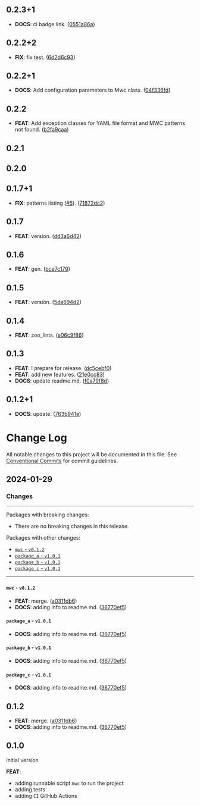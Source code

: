 ## 0.2.3+1

 - **DOCS**: ci badge link. ([0551a86a](https://github.com/zoocityboy/melos_workspace_cleaner/commit/0551a86aaf313605be4ae333e54a9fbc2041eb86))

## 0.2.2+2

 - **FIX**: fix test. ([6d2d6c93](https://github.com/zoocityboy/melos_workspace_cleaner/commit/6d2d6c9312e619f9f46186b4a13bfaf15e11189c))

## 0.2.2+1

 - **DOCS**: Add configuration parameters to Mwc class. ([04f336fd](https://github.com/zoocityboy/melos_workspace_cleaner/commit/04f336fd8e7d015e7f7b20c616df1243df09a321))

## 0.2.2

 - **FEAT**: Add exception classes for YAML file format and MWC patterns not found. ([b2fa9caa](https://github.com/zoocityboy/melos_workspace_cleaner/commit/b2fa9caacd38db164fa9a579b6a839792e2635bb))

## 0.2.1

## 0.2.0

## 0.1.7+1

 - **FIX**: patterns listing ([#5](https://github.com/zoocityboy/melos_workspace_cleaner/issues/5)). ([71872dc2](https://github.com/zoocityboy/melos_workspace_cleaner/commit/71872dc259d4638a5a3c28febebdcb6d27ff19df))

## 0.1.7

 - **FEAT**: version. ([dd3a6d42](https://github.com/zoocityboy/melos_workspace_cleaner/commit/dd3a6d4295ae61dea2c0aec6c91d3d8afc630646))

## 0.1.6

 - **FEAT**: gen. ([bce7c179](https://github.com/zoocityboy/melos_workspace_cleaner/commit/bce7c17945ffe87b376b43817649c1817f27838f))

## 0.1.5

 - **FEAT**: version. ([5da694d2](https://github.com/zoocityboy/melos_workspace_cleaner/commit/5da694d27f57aeb8e498310e4985d5dde1625bf7))

## 0.1.4

 - **FEAT**: zoo_lints. ([e06c9f86](https://github.com/zoocityboy/melos_workspace_cleaner/commit/e06c9f863b43d0366bee32049c0a1d3faff78bea))

## 0.1.3

 - **FEAT**: ! prepare for release. ([dc5cebf0](https://github.com/zoocityboy/melos_workspace_cleaner/commit/dc5cebf0d91dd6a08f242bc09301d5d54ae935e1))
 - **FEAT**: add new features. ([21e0cc83](https://github.com/zoocityboy/melos_workspace_cleaner/commit/21e0cc8329adeaa3b1c653cab9a60c4a3643e294))
 - **DOCS**: update readme.md. ([f0a79f8d](https://github.com/zoocityboy/melos_workspace_cleaner/commit/f0a79f8de80a6dce2fa4398d5b4e7a1044adea6c))

## 0.1.2+1

 - **DOCS**: update. ([763b941e](https://github.com/zoocityboy/melos_workspace_cleaner/commit/763b941e0af5787177a5f81ec27c88f63ad0e6f6))

# Change Log

All notable changes to this project will be documented in this file.
See [Conventional Commits](https://conventionalcommits.org) for commit guidelines.

## 2024-01-29

### Changes

---

Packages with breaking changes:

 - There are no breaking changes in this release.

Packages with other changes:

 - [`mwc` - `v0.1.2`](#mwc---v012)
 - [`package_a` - `v1.0.1`](#package_a---v101)
 - [`package_b` - `v1.0.1`](#package_b---v101)
 - [`package_c` - `v1.0.1`](#package_c---v101)

---

#### `mwc` - `v0.1.2`

 - **FEAT**: merge. ([a0311db6](https://github.com/zoocityboy/melos_workspace_cleaner/commit/a0311db6875d4e8dc272e998df2a4d8c0ba7d933))
 - **DOCS**: adding info to readme.md. ([36770ef5](https://github.com/zoocityboy/melos_workspace_cleaner/commit/36770ef51d432e4427a9e6decf1c02e8fbb3a1f3))

#### `package_a` - `v1.0.1`

 - **DOCS**: adding info to readme.md. ([36770ef5](https://github.com/zoocityboy/melos_workspace_cleaner/commit/36770ef51d432e4427a9e6decf1c02e8fbb3a1f3))

#### `package_b` - `v1.0.1`

 - **DOCS**: adding info to readme.md. ([36770ef5](https://github.com/zoocityboy/melos_workspace_cleaner/commit/36770ef51d432e4427a9e6decf1c02e8fbb3a1f3))

#### `package_c` - `v1.0.1`

 - **DOCS**: adding info to readme.md. ([36770ef5](https://github.com/zoocityboy/melos_workspace_cleaner/commit/36770ef51d432e4427a9e6decf1c02e8fbb3a1f3))

## 0.1.2

 - **FEAT**: merge. ([a0311db6](https://github.com/zoocityboy/melos_workspace_cleaner/commit/a0311db6875d4e8dc272e998df2a4d8c0ba7d933))
 - **DOCS**: adding info to readme.md. ([36770ef5](https://github.com/zoocityboy/melos_workspace_cleaner/commit/36770ef51d432e4427a9e6decf1c02e8fbb3a1f3))

## 0.1.0
initial version

**FEAT**:
- adding runnable script `mwc` to run the project
- adding tests
- adding `CI` GitHub Actions 
